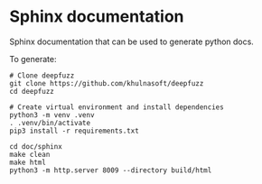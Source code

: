 # Sphinx documentation

Sphinx documentation that can be used to generate python docs.

To generate:

```
# Clone deepfuzz
git clone https://github.com/khulnasoft/deepfuzz
cd deepfuzz

# Create virtual environment and install dependencies
python3 -m venv .venv
. .venv/bin/activate
pip3 install -r requirements.txt

cd doc/sphinx
make clean
make html
python3 -m http.server 8009 --directory build/html
```
